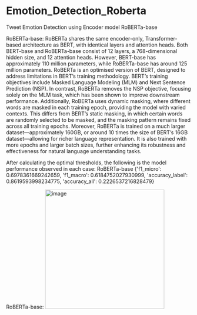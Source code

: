 # Emotion_Detection_Roberta
Tweet Emotion Detection using Encoder model RoBERTa-base

RoBERTa-base:
RoBERTa shares the same encoder-only, Transformer-based architecture as BERT, with identical layers and attention heads. Both BERT-base and RoBERTa-base consist of 12 layers, a 768-dimensional hidden size, and 12 attention heads. However, BERT-base has approximately 110 million parameters, while RoBERTa-base has around 125 million parameters.
RoBERTa is an optimised version of BERT, designed to address limitations in BERT’s training methodology. BERT’s training objectives include Masked Language Modeling (MLM) and Next Sentence Prediction (NSP). In contrast, RoBERTa removes the NSP objective, focusing solely on the MLM task, which has been shown to improve downstream performance. Additionally, RoBERTa uses dynamic masking, where different words are masked in each training epoch, providing the model with varied contexts. This differs from BERT’s static masking, in which certain words are randomly selected to be masked, and the masking pattern remains fixed across all training epochs.
Moreover, RoBERTa is trained on a much larger dataset—approximately 160GB, or around 10 times the size of BERT’s 16GB dataset—allowing for richer language representation. It is also trained with more epochs and larger batch sizes, further enhancing its robustness and effectiveness for natural language understanding tasks.

After calculating the optimal thresholds, the following is the model performance observed in each case:
RoBERTa-base
{'f1_micro': 0.6978361669242659,
 'f1_macro': 0.6184752027930999,
 'accuracy_label': 0.8619593998234775,
 'accuracy_all': 0.2226537216828479}

RoBERTa-base:
<img width="324" alt="image" src="https://github.com/user-attachments/assets/42cce29c-d4f4-462f-aa5a-d4795c20a623" />





